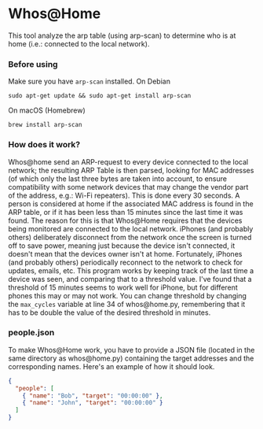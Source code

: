# Whos@Home

This tool analyze the arp table (using arp-scan) to determine who is at home (i.e.: connected to the local network).


### Before using
Make sure you have `arp-scan` installed. 
On Debian
```
sudo apt-get update && sudo apt-get install arp-scan
```

On macOS (Homebrew)
```
brew install arp-scan
```

### How does it work?
Whos@home send an ARP-request to every device connected to the local network; the resulting ARP Table is then parsed, looking for MAC addresses (of which only the last three bytes are taken into account, to ensure compatibility with some network devices that may change the vendor part of the address, e.g.: Wi-Fi repeaters). This is done every 30 seconds.
A person is considered at home if the associated MAC address is found in the ARP table, or if it has been less than 15 minutes since the last time it was found. The reason for this is that Whos@Home requires that the devices being monitored are connected to the local network. iPhones (and probably others) deliberately disconnect from the network once the screen is turned off to save power, meaning just because the device isn't connected, it doesn't mean that the devices owner isn't at home. Fortunately, iPhones (and probably others) periodically reconnect to the network to check for updates, emails, etc. This program works by keeping track of the last time a device was seen, and comparing that to a threshold value. I've found that a threshold of 15 minutes seems to work well for iPhone, but for different phones this may or may not work. You can change threshold by changing the `max_cycles` variable at line 34 of whos<i></i>@home.py, remembering that it has to be double the value of the desired threshold in minutes.

### people.json
To make Whos@Home work, you have to provide a JSON file (located in the same directory as whos<i></i>@home.py) containing the target addresses and the corresponding names. Here's an example of how it should look.
```json
{
  "people": [
    { "name": "Bob", "target": "00:00:00" },
    { "name": "John", "target": "00:00:00" }
  ]
}
```
